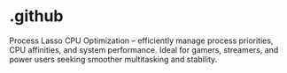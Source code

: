 # .github
Process Lasso CPU Optimization – efficiently manage process priorities, CPU affinities, and system performance. Ideal for gamers, streamers, and power users seeking smoother multitasking and stability.
